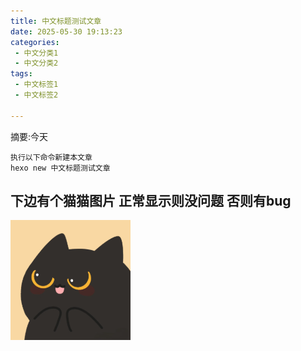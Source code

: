 ```yaml
---
title: 中文标题测试文章
date: 2025-05-30 19:13:23
categories: 
 - 中文分类1
 - 中文分类2
tags: 
 - 中文标签1
 - 中文标签2

---
```

摘要:今天
<!-- more -->
```
执行以下命令新建本文章
hexo new 中文标题测试文章

```

## 下边有个猫猫图片 正常显示则没问题 否则有bug

![web-app-manifest-192x192](2025-05-30-中文标题测试文章/web-app-manifest-192x192.png)

